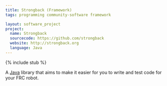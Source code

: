 ```yaml
---
title: Strongback (Framework)
tags: programming community-software framework

layout: software_project
project:
  name: Strongback
  sourcecode: https://github.com/strongback
  website: http://strongback.org
  language: Java
---
```


{% include stub %}

A [Java](java) library that aims to make it easier for you to write and test code for your FRC robot.

